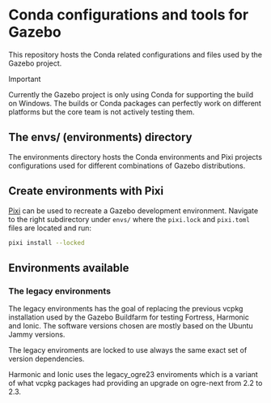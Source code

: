 # Conda configurations and tools for Gazebo

This repository hosts the Conda related configurations and files used
by the Gazebo project.

> [!IMPORTANT]
> Currently the Gazebo project is only using Conda for supporting the
> build on Windows. The builds or Conda packages can perfectly work
> on different platforms but the core team is not actively testing
> them.

## The envs/ (environments) directory

The environments directory hosts the Conda environments and Pixi projects
configurations used for different combinations of Gazebo distributions.

## Create environments with Pixi

[Pixi](https://prefix.dev/) can be used to recreate a Gazebo development
environment. Navigate to the right subdirectory under `envs/` where the
`pixi.lock` and `pixi.toml` files are located and run:

```bash
pixi install --locked
```

## Environments available

### The legacy environments

The legacy environments has the goal of replacing the previous vcpkg
installation used by the Gazebo Buildfarm for testing Fortress, Harmonic
and Ionic. The software versions chosen are mostly based on the Ubuntu
Jammy versions.

The legacy enviroments are locked to use always the same exact set of
version dependencies.

Harmonic and Ionic uses the legacy_ogre23 enviroments which is a variant
of what vcpkg packages had providing an upgrade on ogre-next from 2.2 to
2.3.
